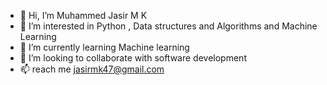 - 👋 Hi, I’m Muhammed Jasir M K
- 👀 I’m interested in Python , Data structures and Algorithms and Machine Learning
- 🌱 I’m currently learning Machine learning
- 💞️ I’m looking to collaborate with software development
- 📫 reach me jasirmk47@gmail.com

<!---
Jasir47/Jasir47 is a ✨ special ✨ repository because its `README.md` (this file) appears on your GitHub profile.
You can click the Preview link to take a look at your changes.
--->
